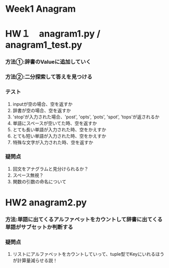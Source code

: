 # Week1 Anagram

# HW１　anagram1.py / anagram1_test.py
### 方法①:辞書のValueに追加していく
### 方法②:二分探索して答えを見つける
### テスト
1. inputが空の場合、空を返すか
3. 辞書が空の場合、空を返すか
4. 'stop'が入力された場合、'post', 'opts', 'pots', 'spot', 'tops'が返されるか
5. 単語にスペースが空いてた時、空を返すか
6. とても長い単語が入力された時、空をかえすか
7. とても短い単語が入力された時、空をかえすか
8. 特殊な文字が入力された時、空を返すか
### 疑問点
1. 回文をアナグラムと見分けられるか？
2. スペース無視？
3. 関数の引数の命名について  
  

# HW2 anagram2.py
### 方法:単語に出てくるアルファベットをカウントして辞書に出てくる単語がサブセットか判断する
### 疑問点
1. リストにアルファベットをカウントしていって、tuple型でKeyにいれるほうが計算量減らせる説！


